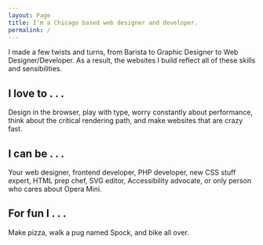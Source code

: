 ```yaml
---
layout: Page
title: I’m a Chicago based web designer and developer.
permalink: /
---
```


I made a few twists and turns, from Barista to Graphic Designer to Web Designer/Developer. As a result, the websites I build reflect all of these skills and sensibilities.

## I love to . . .
Design in the browser, play with type, worry constantly about performance, think about the critical rendering path, and make websites that are crazy fast.

## I can be . . .
Your web designer, frontend developer, PHP developer, new CSS stuff expert, HTML prep chef, SVG editor, Accessibility advocate, or only person who cares about Opera Mini.

## For fun I . . .
Make pizza, walk a pug named Spock, and bike all over.